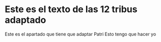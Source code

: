 #  Este es el texto de las 12 tribus adaptado
Este es el apartado que tiene que adaptar Patri
Esto tengo que hacer yo 